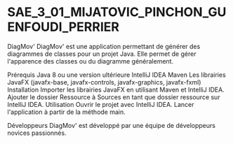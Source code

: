 # SAE_3_01_MIJATOVIC_PINCHON_GUENFOUDI_PERRIER
DiagMov'
DiagMov' est une application permettant de générer des diagrammes de classes pour un projet Java. Elle permet de gérer l'apparence des classes ou du diagramme généralement.

Prérequis
Java 8 ou une version ultérieure
IntelliJ IDEA
Maven
Les librairies JavaFX (javafx-base, javafx-controls, javafx-graphics, javafx-fxml)
Installation
Importer les librairies JavaFX en utilisant Maven et IntelliJ IDEA.
Ajouter le dossier Ressource à Sources en tant que dossier ressource sur IntelliJ IDEA.
Utilisation
Ouvrir le projet avec IntelliJ IDEA.
Lancer l'application à partir de la méthode main.

Développeurs
DiagMov' est développé par une équipe de développeurs novices passionnés.






